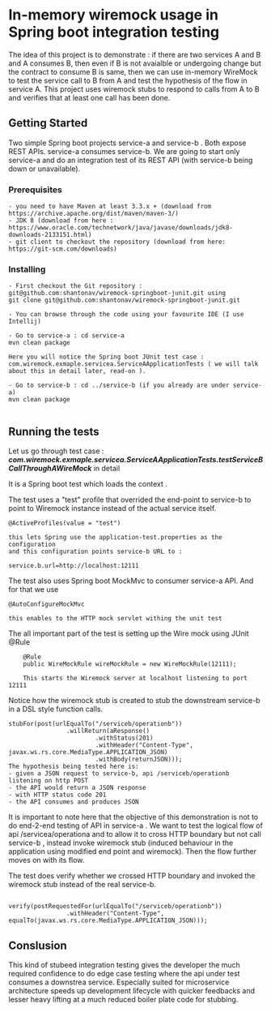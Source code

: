 # In-memory wiremock usage in Spring boot integration testing

The idea of this project is to demonstrate :
if there are two services A and B and A consumes B, then even if B is not avaialble or undergoing change but the contract to consume B is same, then we can use in-memory WireMock to test the service call to B from A and test the hypothesis of the flow in service A. This project uses wiremock stubs to respond to calls from A to B and verifies that at least one call has been done.

## Getting Started

Two simple Spring boot projects service-a and service-b . Both expose REST APIs. service-a consumes service-b. We are going to start only service-a and do an integration test of its REST API (with service-b being down or unavailable).

### Prerequisites

```
- you need to have Maven at least 3.3.x + (download from https://archive.apache.org/dist/maven/maven-3/)
- JDK 8 (download from here : https://www.oracle.com/technetwork/java/javase/downloads/jdk8-downloads-2133151.html)
- git client to checkout the repository (download from here: https://git-scm.com/downloads)
```

### Installing





```
- First checkout the Git repository : git@github.com:shantonav/wiremock-springboot-junit.git using
git clone git@github.com:shantonav/wiremock-springboot-junit.git

- You can browse through the code using your favourite IDE (I use Intellij)

- Go to service-a : cd service-a 
mvn clean package

Here you will notice the Spring boot JUnit test case : com.wiremock.exmaple.servicea.ServiceAApplicationTests ( we will talk about this in detail later, read-on ).

- Go to service-b : cd ../service-b (if you already are under service-a) 
mvn clean package
  

```


## Running the tests

Let us go through test case : _**com.wiremock.exmaple.servicea.ServiceAApplicationTests.testServiceBCallThroughAWireMock**_ in detail

It is a Spring boot test which loads the context .

The test uses a "test" profile that overrided the end-point to service-b to point to Wiremock instance instead of the actual service itself.

```
@ActiveProfiles(value = "test")

this lets Spring use the application-test.properties as the configuration 
and this configuration points service-b URL to : 

service.b.url=http://localhost:12111
```

The test also uses Spring boot MockMvc to consumer service-a API. And for that we use
```
@AutoConfigureMockMvc

this enables to the HTTP mock servlet withing the unit test
```

The all important part of the test is setting up the Wire mock using JUnit @Rule

```
    @Rule
	public WireMockRule wireMockRule = new WireMockRule(12111);
	
	This starts the Wiremock server at localhost listening to port 12111

```

Notice how the wiremock stub is created to stub the downstream service-b in a DSL style
function calls. 

```
stubFor(post(urlEqualTo("/serviceb/operationb"))
				.willReturn(aResponse()
						.withStatus(201)
						.withHeader("Content-Type", javax.ws.rs.core.MediaType.APPLICATION_JSON)
						.withBody(returnJSON)));
The hypothesis being tested here is:
- given a JSON request to service-b, api /serviceb/operationb listening on http POST
- the API would return a JSON response 
- with HTTP status code 201
- the API consumes and produces JSON
```

It is important to note 
here that the objective of this demonstration is not to do end-2-end testing of API in
service-a . We want to test the logical flow of api /servicea/operationa and to allow
it to cross HTTP boundary but not call service-b , instead invoke wiremock stub (induced 
behaviour in the application using modified end point and wiremock). 
Then the flow further moves on with its flow.

The test does verify whether we crossed HTTP boundary and invoked the wiremock stub 
instead of the real service-b.

```

verify(postRequestedFor(urlEqualTo("/serviceb/operationb"))
				.withHeader("Content-Type", equalTo(javax.ws.rs.core.MediaType.APPLICATION_JSON)));

```


## Conslusion

This kind of stubeed integration testing gives the developer the much required confidence
to do edge case testing where the api under test consumes a downstrea service.
Especially suited for microservice architecture
speeds up development lifecycle with quicker feedbacks and lesser heavy lifting
at a much reduced boiler plate code for stubbing.


